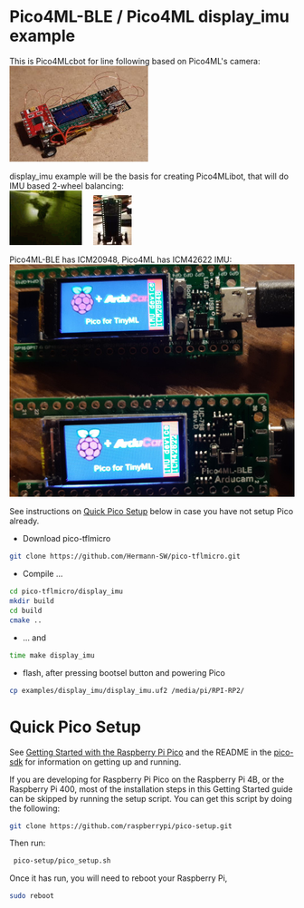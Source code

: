 # Pico4ML-BLE / Pico4ML display_imu example

This is Pico4MLcbot for line following based on Pico4ML's camera:  
![res/Pico4MLcbot.jpg](res/Pico4MLcbot.jpg)  

display_imu example will be the basis for creating Pico4MLibot, that will do IMU based 2-wheel balancing:  
![res/070403_014401_anim.gif](res/070403_014401_anim.gif) &nbsp;&nbsp;&nbsp; ![res/20211217_034945.part.05pc.jpg](res/20211217_034945.part.05pc.jpg)  


Pico4ML-BLE has ICM20948, Pico4ML has ICM42622 IMU:  
![res/20211217_015458.part.25pc.jpg](res/20211217_015458.part.25pc.jpg)

See instructions on [Quick Pico Setup](#quick-pico-setup) below in case you have not setup Pico already.

- Download pico-tflmicro

```bash
git clone https://github.com/Hermann-SW/pico-tflmicro.git
```

- Compile ...  
```bash
cd pico-tflmicro/display_imu
mkdir build 
cd build 
cmake ..
```

- ... and  
```bash
time make display_imu
```

- flash, after pressing bootsel button and powering Pico
```bash
cp examples/display_imu/display_imu.uf2 /media/pi/RPI-RP2/
```


# Quick Pico Setup
See [Getting Started with the Raspberry Pi Pico](https://rptl.io/pico-get-started) and the README in the [pico-sdk](https://github.com/raspberrypi/pico-sdk) for information
on getting up and running.

If you are developing for Raspberry Pi Pico on the Raspberry Pi 4B, or the Raspberry Pi 400, most of the installation steps
in this Getting Started guide can be skipped by running the setup script. You can get this script by doing the following:
```bash
git clone https://github.com/raspberrypi/pico-setup.git
```
Then run:
```bash
 pico-setup/pico_setup.sh
```

Once it has run, you will need to reboot your Raspberry Pi,
```bash
sudo reboot
```

